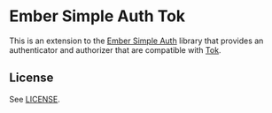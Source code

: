 # Ember Simple Auth Tok

This is an extension to the [Ember Simple Auth](https://github.com/simplabs/ember-simple-auth) library that provides an authenticator and authorizer that are compatible with [Tok](https://github.com/ahazem/tok).

## License

See [LICENSE](https://github.com/ahazem/ember-simple-auth-tok/blob/master/LICENSE).
